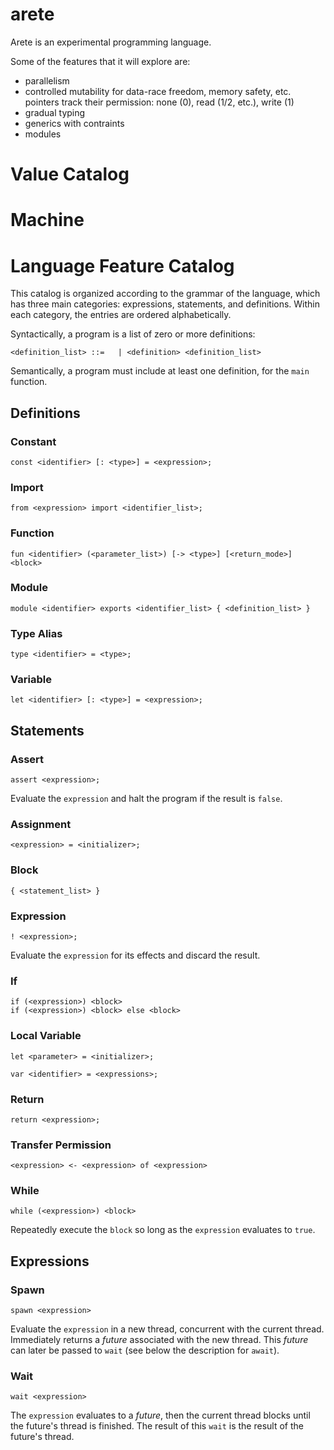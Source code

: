 # arete

Arete is an experimental programming language.

Some of the features that it will explore are:

* parallelism
* controlled mutability for data-race freedom, memory safety, etc.
  pointers track their permission: none (0), read (1/2, etc.), write (1)
* gradual typing
* generics with contraints
* modules


# Value Catalog

# Machine

# Language Feature Catalog

This catalog is organized according to the grammar of the language,
which has three main categories: expressions, statements, and
definitions. Within each category, the entries are ordered
alphabetically.

Syntactically, a program is a list of zero or more definitions:

```
<definition_list> ::=   | <definition> <definition_list>
```

Semantically, a program must include at least one definition, for the
`main` function.

## Definitions

### Constant

```
const <identifier> [: <type>] = <expression>;
```

### Import

```
from <expression> import <identifier_list>;
```

### Function

```
fun <identifier> (<parameter_list>) [-> <type>] [<return_mode>] <block>
```

### Module

```
module <identifier> exports <identifier_list> { <definition_list> }
```

### Type Alias

```
type <identifier> = <type>;
```

### Variable

```
let <identifier> [: <type>] = <expression>;
```

## Statements 

### Assert

```
assert <expression>;
```

Evaluate the `expression` and halt the program if the result is `false`.

### Assignment

```
<expression> = <initializer>;
```

### Block

```
{ <statement_list> }
```

### Expression

```
! <expression>;
```

Evaluate the `expression` for its effects and discard the result.

### If

```
if (<expression>) <block>
if (<expression>) <block> else <block>
```

### Local Variable

```
let <parameter> = <initializer>;
```

```
var <identifier> = <expressions>;
```


### Return

```
return <expression>;
```

### Transfer Permission

```
<expression> <- <expression> of <expression>
```




### While

```
while (<expression>) <block>
```

Repeatedly execute the `block` so long as the `expression` evaluates to `true`.


## Expressions

### Spawn

```
spawn <expression>
```

Evaluate the `expression` in a new thread, concurrent with the current thread.
Immediately returns a *future* associated with the new thread.
This *future* can later be passed to `wait` (see below the description for `await`).

### Wait

```
wait <expression>
```

The `expression` evaluates to a *future*, then the current thread
blocks until the future's thread is finished. The result of this
`wait` is the result of the future's thread.

